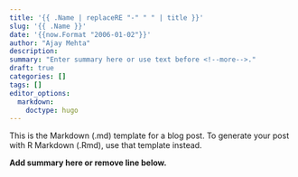```yaml
---
title: '{{ .Name | replaceRE "-" " " | title }}'
slug: '{{ .Name }}'
date: '{{now.Format "2006-01-02"}}'
author: "Ajay Mehta"
description:
summary: "Enter summary here or use text before <!--more-->."
draft: true
categories: []
tags: []
editor_options:
  markdown:
    doctype: hugo
---
```


This is the Markdown (.md) template for a blog post.
To generate your post with R Markdown (.Rmd), use that template instead.

**Add summary here or remove line below.**
<!--more-->
